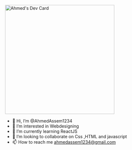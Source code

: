 <a href="https://app.daily.dev/ahmed2114"><img src="https://api.daily.dev/devcards/v2/leCrA3wtPDFhPsX0KWKSQ.png?type=default&r=w95" width="356" alt="Ahmed's Dev Card"/></a>





- 👋 Hi, I’m @AhmedAssem1234
- 👀 I’m interested in Webdesigning
- 🌱 I’m currently learning ReactJS
- 💞️ I’m looking to collaborate on Css ,HTML and javascript
- 📫 How to reach me ahmedassem1234@gmail.com

<!---
AhmedAssem1234/AhmedAssem1234 is a ✨ special ✨ repository because its `README.md` (this file) appears on your GitHub profile.
You can click the Preview link to take a look at your changes.
--->

